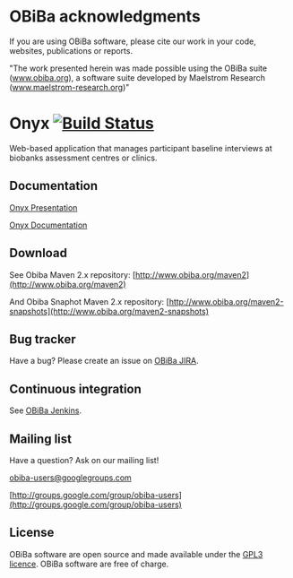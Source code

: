 # OBiBa acknowledgments

If you are using OBiBa software, please cite our work in your code, websites, publications or reports.

"The work presented herein was made possible using the OBiBa suite (www.obiba.org), a  software suite developed by Maelstrom Research (www.maelstrom-research.org)"

# Onyx [![Build Status](http://ci.obiba.org/view/Onyx/job/Onyx/badge/icon)](http://ci.obiba.org/view/Onyx/job/Onyx/)

Web-based application that manages participant baseline interviews at biobanks assessment centres or clinics.

## Documentation

[Onyx Presentation](http://obiba.org/node/3)

[Onyx Documentation](http://wiki.obiba.org/display/ONYXDOC)

## Download

See Obiba Maven 2.x repository: [http://www.obiba.org/maven2](http://www.obiba.org/maven2)

And Obiba Snaphot Maven 2.x repository: [http://www.obiba.org/maven2-snapshots](http://www.obiba.org/maven2-snapshots)

## Bug tracker

Have a bug? Please create an issue on [OBiBa JIRA](http://jira.obiba.org/jira/browse/ONYX).


## Continuous integration

See [OBiBa Jenkins](http://ci.obiba.org/view/Onyx).

## Mailing list

Have a question? Ask on our mailing list!

obiba-users@googlegroups.com

[http://groups.google.com/group/obiba-users](http://groups.google.com/group/obiba-users)


## License

OBiBa software are open source and made available under the [GPL3 licence](http://www.obiba.org/node/62). OBiBa software are free of charge.
